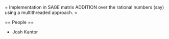 = Implementation in SAGE matrix ADDITION over the rational numbers (say) using a multithreaded approach.  =

== People ==

   * Josh Kantor
